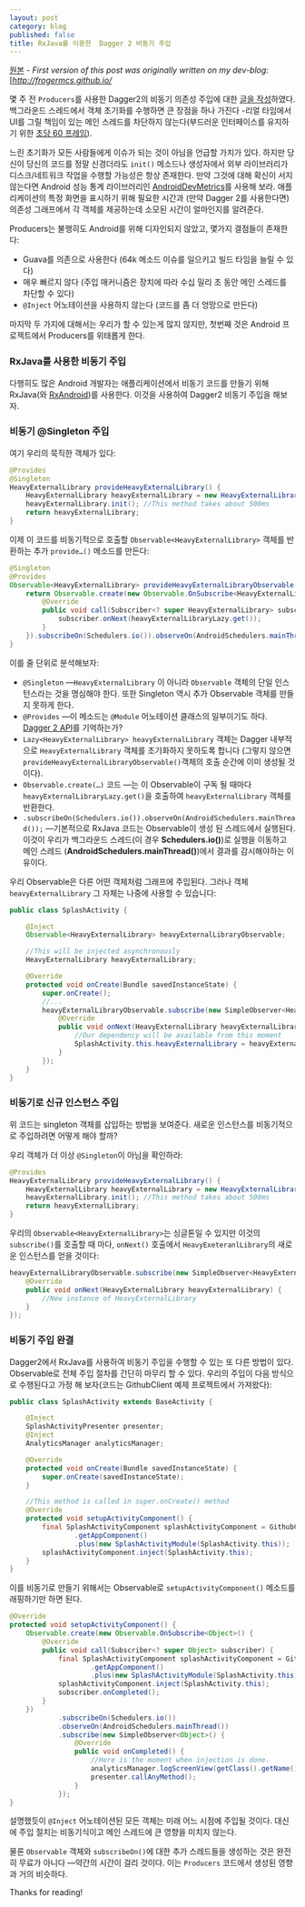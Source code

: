 ```yaml
---
layout: post
category: blog
published: false
title: RxJava를 이용한  Dagger 2 비동기 주입
---
```

[원본](https://medium.com/@froger_mcs/async-injection-in-dagger-2-with-rxjava-e7df503343c0#.uaoor0y54)  - *First version of this post was originally written on my dev-blog:*[*http://frogermcs.github.io/*

몇 주 전 `Producers`를 사용한 Dagger2의 비동기 의존성 주입에 대한 [글을 작성](https://medium.com/@froger_mcs/dependency-injection-with-dagger-2-producers-c424ddc60ba3)하였다. 백그라운드 스레드에서 객체 초기화를 수행하면 큰 장점을 하나 가진다 -리얼 타임에서 UI를 그릴 책임이 있는 메인 스레드를 차단하지 않는다(부드러운 인터페이스를 유지하기 위한 [초당 60 프레임](https://www.youtube.com/watch?v=CaMTIgxCSqU)).

느린 초기화가 모든 사람들에게 이슈가 되는 것이 아님을 언급할 가치가 있다. 하지만 당신이 당신의 코드를 정말 신경더라도 `init()` 메소드나 생성자에서 외부 라이브러리가 디스크/네트워크 작업을 수행할 가능성은 항상 존재한다. 만약 그것에 대해 확신이 서지 않는다면 Android 성능 통계 라이브러리인 [AndroidDevMetrics](https://github.com/frogermcs/AndroidDevMetrics)를 사용해 보라. 애플리케이션의 특정 화면을 표시하기 위해 필요한 시간과 (만약 Dagger 2를 사용한다면) 의존성 그래프에서 각 객체를 제공하는데 소모된 시간이 얼마인지를 알려준다.

Producers는 불행히도 Android를 위해 디자인되지 않았고, 몇가지 결점들이 존재한다:

- Guava를 의존으로 사용한다 (64k 메소드 이슈를 일으키고 빌드 타임을 늘릴 수 있다)
- 매우 빠르지 않다 (주입 매커니즘은 장치에 따라 수십 밀리 초 동안 메인 스레드를 차단할 수 있다)
- `@Inject` 어노테이션을 사용하지 않는다 (코드를 좀 더 엉망으로 만든다)

마지막 두 가지에 대해서는 우리가 할 수 있는게 많지 않지만, 첫번째 것은 Android 프로젝트에서 Producers를 위태롭게 한다.

### RxJava를 사용한 비동기 주입

다행히도 많은 Android 개발자는 애플리케이션에서 비동기 코드를 만들기 위해 RxJava(와 [RxAndroid](https://github.com/ReactiveX/RxAndroid))를 사용한다. 이것을 사용하여 Dagger2 비동기 주입을 해보자.

### 비동기 @Singleton 주입

여기 우리의 묵직한 객체가 있다:

```java
@Provides
@Singleton
HeavyExternalLibrary provideHeavyExternalLibrary() {
    HeavyExternalLibrary heavyExternalLibrary = new HeavyExternalLibrary();
    heavyExternalLibrary.init(); //This method takes about 500ms
    return heavyExternalLibrary;
}
```

이제 이 코드를 비동기적으로 호출할 `Observable<HeavyExternalLibrary>` 객체를 반환하는 추가 `provide…()` 메소드를 만든다:

```java
@Singleton
@Provides
Observable<HeavyExternalLibrary> provideHeavyExternalLibraryObservable(final Lazy<HeavyExternalLibrary> heavyExternalLibraryLazy) {
    return Observable.create(new Observable.OnSubscribe<HeavyExternalLibrary>() {
        @Override
        public void call(Subscriber<? super HeavyExternalLibrary> subscriber) {
            subscriber.onNext(heavyExternalLibraryLazy.get());
        }
    }).subscribeOn(Schedulers.io()).observeOn(AndroidSchedulers.mainThread());
}
```

이를 줄 단위로 분석해보자:

* `@Singleton` —`HeavyExternalLibrary` 이 아니라 `Observable` 객체의 단일 인스턴스라는 것을 명심해야 한다. 또한 Singleton 역시 추가 Observable 객체를 만들지 못하게 한다.
* `@Provides` —이 메소드는 `@Module` 어노테이션 클래스의 일부이기도 하다. [Dagger 2 API](http://frogermcs.github.io/dependency-injection-with-dagger-2-the-api/)를 기억하는가?
* `Lazy<HeavyExternalLibrary> heavyExternalLibrary` 객체는 Dagger 내부적으로 `HeavyExternalLibrary` 객체를 초기화하지 못하도록 합니다 (그렇지 않으면 `provideHeavyExternalLibraryObservable()`객체의 호출 순간에 이미 생성될 것이다).
* `Observable.create(…)` 코드 —는 이 Observable이 구독 될 때마다 `heavyExternalLibraryLazy.get()`을 호출하여  `heavyExternalLibrary` 객체를 반환한다.
* `.subscribeOn(Schedulers.io()).observeOn(AndroidSchedulers.mainThread());` —기본적으로 RxJava 코드는 Observable이 생성 된 스레드에서 실행된다. 이것이 우리가 백그라운드 스레드(이 경우 **Schedulers.io()**)로 실행을 이동하고 메인 스레드 (**AndroidSchedulers.mainThread()**)에서 결과를 감시해야하는 이유이다.

우리 Observable은 다른 어떤 객체처럼 그래프에 주입된다. 그러나 객체 `heavyExternalLibrary` 그 자체는 나중에 사용할 수 있습니다:

```java
public class SplashActivity {

	@Inject
	Observable<HeavyExternalLibrary> heavyExternalLibraryObservable;

	//This will be injected asynchronously
	HeavyExternalLibrary heavyExternalLibrary; 

	@Override
	protected void onCreate(Bundle savedInstanceState) {
		super.onCreate();
		//...
		heavyExternalLibraryObservable.subscribe(new SimpleObserver<HeavyExternalLibrary>() {
            @Override
            public void onNext(HeavyExternalLibrary heavyExternalLibrary) {
	            //Our dependency will be available from this moment
	            SplashActivity.this.heavyExternalLibrary = heavyExternalLibrary;
            }
        });
	}
}
```

### 비동기로 신규 인스턴스 주입

위 코드는 singleton 객체를 삽입하는 방법을 보여준다. 새로운 인스턴스를 비동기적으로 주입하려면 어떻게 해야 할까?

우리 객체가 더 이상 `@Singleton`이 아님을 확인하라:

```java
@Provides
HeavyExternalLibrary provideHeavyExternalLibrary() {
    HeavyExternalLibrary heavyExternalLibrary = new HeavyExternalLibrary();
    heavyExternalLibrary.init(); //This method takes about 500ms
    return heavyExternalLibrary;
}
```

우리의 `Observable<HeavyExternalLibrary>`는 싱글톤일 수 있지만 이것의 `subscribe()`를 호출할 때 마다, `onNext()` 호출에서 `HeavyExeteranlLibrary`의 새로운 인스턴스를 얻을 것이다:

```java
heavyExternalLibraryObservable.subscribe(new SimpleObserver<HeavyExternalLibrary>() {
    @Override
    public void onNext(HeavyExternalLibrary heavyExternalLibrary) {
        //New instance of HeavyExternalLibrary
    }
});
```

### 비동기 주입 완결

Dagger2에서 RxJava를 사용하여 비동기 주입을 수행할 수 있는 또 다른 방법이 있다. Observable로 전체 주입 절차를 간단히 마무리 할 수 있다. 우리의 주입이 다음 방식으로 수행된다고 가정 해 보자(코드는 GithubClient 예제 프로젝트에서 가져왔다):

```java
public class SplashActivity extends BaseActivity {

    @Inject
    SplashActivityPresenter presenter;
    @Inject
    AnalyticsManager analyticsManager;

    @Override
    protected void onCreate(Bundle savedInstanceState) {
        super.onCreate(savedInstanceState);
    }

    //This method is called in super.onCreate() method
    @Override
    protected void setupActivityComponent() {
        final SplashActivityComponent splashActivityComponent = GithubClientApplication.get(SplashActivity.this)
                .getAppComponent()
                .plus(new SplashActivityModule(SplashActivity.this));
        splashActivityComponent.inject(SplashActivity.this);
    }
}
```

이를 비동기로 만들기 위해서는 Observable로  `setupActivityComponent()` 메소드를 래핑하기만 하면 된다.

```java
@Override
protected void setupActivityComponent() {
    Observable.create(new Observable.OnSubscribe<Object>() {
        @Override
        public void call(Subscriber<? super Object> subscriber) {
            final SplashActivityComponent splashActivityComponent = GithubClientApplication.get(SplashActivity.this)
                    .getAppComponent()
                    .plus(new SplashActivityModule(SplashActivity.this));
            splashActivityComponent.inject(SplashActivity.this);
            subscriber.onCompleted();
        }
    })
            .subscribeOn(Schedulers.io())
            .observeOn(AndroidSchedulers.mainThread())
            .subscribe(new SimpleObserver<Object>() {
                @Override
                public void onCompleted() {
                    //Here is the moment when injection is done.
                    analyticsManager.logScreenView(getClass().getName());
                    presenter.callAnyMethod();
                }
            });
}
```

설명했듯이 `@Inject` 어노테이션된 모든 객체는 미래 어느 시점에 주입될 것이다. 대신에 주입 절치는 비동기식이고 메인 스레드에 큰 영향을 미치지 않는다.

물론 `Observable` 객체와 `subscribeOn()`에 대한 추가 스레드들을 생성하는 것은 완전히 무료가 아니다 —약간의 시간이 걸리 것이다. 이는 `Producers` 코드에서 생성된 영향과 거의 비슷하다.

Thanks for reading!